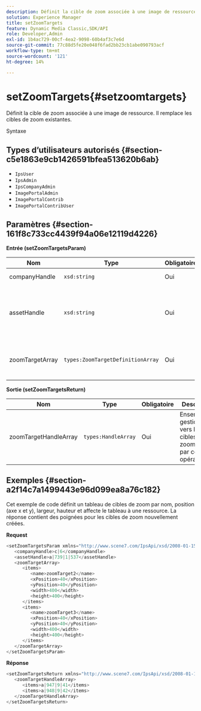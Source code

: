 ```yaml
---
description: Définit la cible de zoom associée à une image de ressource. Il remplace les cibles de zoom existantes.
solution: Experience Manager
title: setZoomTargets
feature: Dynamic Media Classic,SDK/API
role: Developer,Admin
exl-id: 1b4ac729-00cf-4ea2-9098-60b4af3c7e6d
source-git-commit: 77c88d5fe20e048f6fad2bb23cb1abe090793acf
workflow-type: tm+mt
source-wordcount: '121'
ht-degree: 14%

---
```


# setZoomTargets{#setzoomtargets}

Définit la cible de zoom associée à une image de ressource. Il remplace les cibles de zoom existantes.

Syntaxe

## Types d’utilisateurs autorisés {#section-c5e1863e9cb1426591bfea513620b6ab}

* `IpsUser`
* `IpsAdmin`
* `IpsCompanyAdmin`
* `ImagePortalAdmin`
* `ImagePortalContrib`
* `ImagePortalContribUser`

## Paramètres {#section-161f8c733cc4439f94a06e12119d4226}

**Entrée (setZoomTargetsParam)**

| Nom | Type | Obligatoire | Description |
|---|---|---|---|
| companyHandle | `xsd:string` | Oui | Poignée de la société. |
| assetHandle | `xsd:string` | Oui | Ressource avec la cible de zoom que vous souhaitez définir. |
| zoomTargetArray | `types:ZoomTargetDefinitionArray` | Oui | Tableau des définitions de cibles de zoom. |

**Sortie (setZoomTargetsReturn)**

| Nom | Type | Obligatoire | Description |
|---|---|---|---|
| zoomTargetHandleArray | `types:HandleArray` | Oui | Ensemble de gestionnaires vers les cibles de zoom créées par cette opération. |

## Exemples {#section-a2f14c7a1499443e96d099ea8a76c182}

Cet exemple de code définit un tableau de cibles de zoom par nom, position (axe x et y), largeur, hauteur et affecte le tableau à une ressource. La réponse contient des poignées pour les cibles de zoom nouvellement créées.

**Request**

```java
<setZoomTargetsParam xmlns="http://www.scene7.com/IpsApi/xsd/2008-01-15">
   <companyHandle>c|6</companyHandle>
   <assetHandle>a|739|1|537</assetHandle>
   <zoomTargetArray>
      <items>
         <name>zoomTarget2</name>
         <xPosition>40</xPosition>
         <yPosition>40</yPosition>
         <width>400</width>
         <height>400</height>
      </items>
      <items>
         <name>zoomTarget3</name>
         <xPosition>40</xPosition>
         <yPosition>40</yPosition>
         <width>400</width>
         <height>400</height>
      </items>
   </zoomTargetArray>
</setZoomTargetsParam>
```

**Réponse**

```java
<setZoomTargetsReturn xmlns="http://www.scene7.com/IpsApi/xsd/2008-01-15">
   <zoomTargetHandleArray>
      <items>a|947|9|41</items>
      <items>a|948|9|42</items>
   </zoomTargetHandleArray>
</setZoomTargetsReturn>
```
